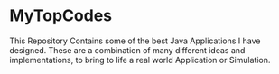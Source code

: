 # MyTopCodes
This Repository Contains some of the best Java Applications I have designed.
These are a combination of many different ideas and implementations, to bring to life a real world Application or Simulation.
